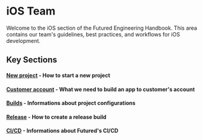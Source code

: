 # iOS Team

Welcome to the iOS section of the Futured Engineering Handbook. This area contains our team's guidelines, best practices, and workflows for iOS development.

## Key Sections

#### [New project](ios_new_project.md) - How to start a new project

#### [Customer account](ios_customer_account.md) - What we need to build an app to customer's account

#### [Builds](ios_builds.md) - Informations about project configurations

#### [Release](ios_release.md) - How to create a release build

#### [CI/CD](ios_ci_cd.md) - Informations about Futured's CI/CD
